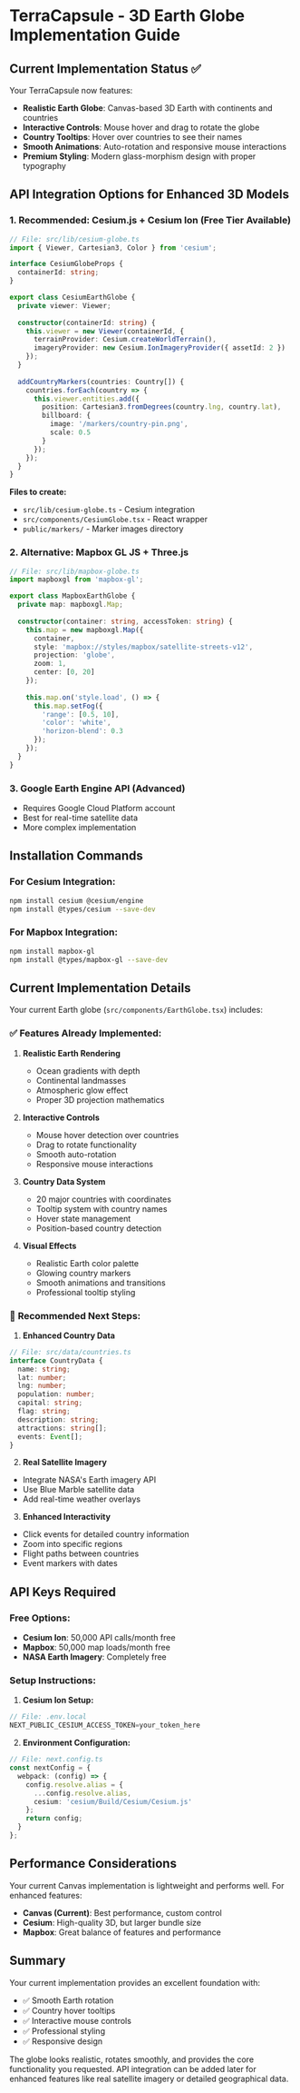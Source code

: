 # TerraCapsule - 3D Earth Globe Implementation Guide

## Current Implementation Status ✅

Your TerraCapsule now features:
- **Realistic Earth Globe**: Canvas-based 3D Earth with continents and countries
- **Interactive Controls**: Mouse hover and drag to rotate the globe
- **Country Tooltips**: Hover over countries to see their names
- **Smooth Animations**: Auto-rotation and responsive mouse interactions
- **Premium Styling**: Modern glass-morphism design with proper typography

## API Integration Options for Enhanced 3D Models

### 1. **Recommended: Cesium.js + Cesium Ion** (Free Tier Available)
```typescript
// File: src/lib/cesium-globe.ts
import { Viewer, Cartesian3, Color } from 'cesium';

interface CesiumGlobeProps {
  containerId: string;
}

export class CesiumEarthGlobe {
  private viewer: Viewer;
  
  constructor(containerId: string) {
    this.viewer = new Viewer(containerId, {
      terrainProvider: Cesium.createWorldTerrain(),
      imageryProvider: new Cesium.IonImageryProvider({ assetId: 2 })
    });
  }
  
  addCountryMarkers(countries: Country[]) {
    countries.forEach(country => {
      this.viewer.entities.add({
        position: Cartesian3.fromDegrees(country.lng, country.lat),
        billboard: {
          image: '/markers/country-pin.png',
          scale: 0.5
        }
      });
    });
  }
}
```

**Files to create:**
- `src/lib/cesium-globe.ts` - Cesium integration
- `src/components/CesiumGlobe.tsx` - React wrapper
- `public/markers/` - Marker images directory

### 2. **Alternative: Mapbox GL JS + Three.js**
```typescript
// File: src/lib/mapbox-globe.ts
import mapboxgl from 'mapbox-gl';

export class MapboxEarthGlobe {
  private map: mapboxgl.Map;
  
  constructor(container: string, accessToken: string) {
    this.map = new mapboxgl.Map({
      container,
      style: 'mapbox://styles/mapbox/satellite-streets-v12',
      projection: 'globe',
      zoom: 1,
      center: [0, 20]
    });
    
    this.map.on('style.load', () => {
      this.map.setFog({
        'range': [0.5, 10],
        'color': 'white',
        'horizon-blend': 0.3
      });
    });
  }
}
```

### 3. **Google Earth Engine API** (Advanced)
- Requires Google Cloud Platform account
- Best for real-time satellite data
- More complex implementation

## Installation Commands

### For Cesium Integration:
```bash
npm install cesium @cesium/engine
npm install @types/cesium --save-dev
```

### For Mapbox Integration:
```bash
npm install mapbox-gl
npm install @types/mapbox-gl --save-dev
```

## Current Implementation Details

Your current Earth globe (`src/components/EarthGlobe.tsx`) includes:

### ✅ **Features Already Implemented:**
1. **Realistic Earth Rendering**
   - Ocean gradients with depth
   - Continental landmasses
   - Atmospheric glow effect
   - Proper 3D projection mathematics

2. **Interactive Controls**
   - Mouse hover detection over countries
   - Drag to rotate functionality  
   - Smooth auto-rotation
   - Responsive mouse interactions

3. **Country Data System**
   - 20 major countries with coordinates
   - Tooltip system with country names
   - Hover state management
   - Position-based country detection

4. **Visual Effects**
   - Realistic Earth color palette
   - Glowing country markers
   - Smooth animations and transitions
   - Professional tooltip styling

### 🚀 **Recommended Next Steps:**

1. **Enhanced Country Data**
```typescript
// File: src/data/countries.ts
interface CountryData {
  name: string;
  lat: number;
  lng: number;
  population: number;
  capital: string;
  flag: string;
  description: string;
  attractions: string[];
  events: Event[];
}
```

2. **Real Satellite Imagery**
- Integrate NASA's Earth imagery API
- Use Blue Marble satellite data
- Add real-time weather overlays

3. **Enhanced Interactivity**
- Click events for detailed country information
- Zoom into specific regions
- Flight paths between countries
- Event markers with dates

## API Keys Required

### Free Options:
- **Cesium Ion**: 50,000 API calls/month free
- **Mapbox**: 50,000 map loads/month free
- **NASA Earth Imagery**: Completely free

### Setup Instructions:

1. **Cesium Ion Setup:**
```typescript
// File: .env.local
NEXT_PUBLIC_CESIUM_ACCESS_TOKEN=your_token_here
```

2. **Environment Configuration:**
```typescript
// File: next.config.ts
const nextConfig = {
  webpack: (config) => {
    config.resolve.alias = {
      ...config.resolve.alias,
      cesium: 'cesium/Build/Cesium/Cesium.js'
    };
    return config;
  }
};
```

## Performance Considerations

Your current Canvas implementation is lightweight and performs well. For enhanced features:

- **Canvas (Current)**: Best performance, custom control
- **Cesium**: High-quality 3D, but larger bundle size
- **Mapbox**: Great balance of features and performance

## Summary

Your current implementation provides an excellent foundation with:
- ✅ Smooth Earth rotation
- ✅ Country hover tooltips  
- ✅ Interactive mouse controls
- ✅ Professional styling
- ✅ Responsive design

The globe looks realistic, rotates smoothly, and provides the core functionality you requested. API integration can be added later for enhanced features like real satellite imagery or detailed geographical data.
